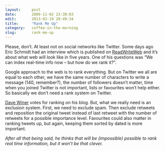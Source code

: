 ```yaml
---
layout:     post
date:       2009-11-02 23:30:03
edit:       2013-03-19 20:49:34
title:      "Rank Me Up"
category:   coffee-in-the-morning
slug:       rank-me-up
---
```


Please, don’t. At least not on social networks like Twitter. Some days ago Eric Schmidt had an interview which is published on [ReadWriteWeb](http://www.readwriteweb.com/archives/google_web_in_five_years.php) and it’s about what web will look like in five years. One of his questions was “We can index real-time info now – but how do we rank it?”.

Google approach to the web is to rank everything. But on Twitter we all are equal to each other, we have the same number of characters to write a message (140, remember?), the number of followers doesn’t matter, time when you joined Twitter is not important, lists or favourites won’t help either. So basically we don’t need a rank system on Twitter.

[Dave Winer](http://www.scripting.com/stories/2009/10/28/howToRankRealtimeSearch.html) votes for ranking on his blog. But, what we really need is an exclusion system. First, we need to exclude spam. Then exclude retweets and reposition the original tweet instead of last retweet with the number of retweets for a possible importance level. Favourites could also matter in ranking tweets up, but again, keeping them sorted by dated is more important.

*After all that being said, he thinks that will be (impossible) possible to rank real time information, but it won’t be that clever.*

